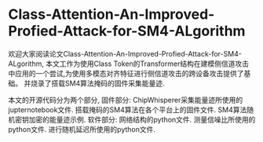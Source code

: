 # Class-Attention-An-Improved-Profied-Attack-for-SM4-ALgorithm
欢迎大家阅读论文Class-Attention-An-Improved-Profied-Attack-for-SM4-ALgorithm,
本文工作为使用Class Token的Transformer结构在建模侧信道攻击中应用的一个尝试,为使用多模态对齐特征进行侧信道攻击的跨设备攻击提供了基础。
并烧录了搭载SM4算法掩码的固件采集能量迹.


本文的开源代码分为两个部分,
固件部分:
ChipWhisperer采集能量迹所使用的jupternotebook文件.
搭载掩码的SM4算法在各个平台上的固件文件.
SM4算法随机密钥加密的能量迹示例.
软件部分:
网络结构的python文件.
测量信噪比所使用的python文件.
进行随机延迟所使用的python文件.
